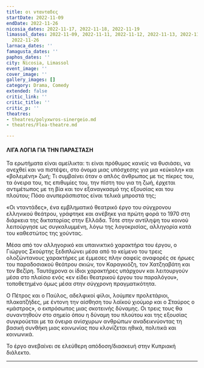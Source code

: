 ```yaml
---
title: οι ντανταδες
startDate: 2022-11-09
endDate: 2022-11-26
nicosia_dates: 2022-11-17, 2022-11-18, 2022-11-19
limassol_dates: 2022-11-09, 2022-11-11, 2022-11-12, 2022-11-13, 2022-11-24, 2022-11-25,
  2022-11-26
larnaca_dates: ''
famagusta_dates: ''
paphos_dates: ''
city: Nicosia, Limassol
event_image: ''
cover_image: ''
gallery_images: []
category: Drama, Comedy
extended: false
critic_link: ''
critic_title: ''
critic_p: ''
theatres:
- theatres/polyxwros-sinergeio.md
- theatres/Flea-theatre.md

---
```

#### ΛΙΓΑ ΛΟΓΙΑ ΓΙΑ ΤΗΝ ΠΑΡΑΣΤΑΣΗ

Τα ερωτήματα είναι αμείλικτα: τι είναι πρόθυμος κανείς να θυσιάσει, να ανεχθεί και να πιστέψει, στο όνομα μιας υπόσχεσης για μια «εύκολη» και «βολεμένη» ζωή; Τι συμβαίνει όταν ο απλός άνθρωπος με τις πίκρες του, τα όνειρα του, τις επιθυμίες του, την πίστη του για τη ζωή, έρχεται αντιμέτωπος με τη βία και τον εξαναγκασμό της εξουσίας και του πλούτου; Πόσο ανυπεράσπιστος είναι τελικά μπροστά της;

«Οι νταντάδες», ένα εμβληματικό θεατρικό έργο του σύγχρονου ελληνικού θεάτρου, γράφτηκε και ανέβηκε για πρώτη φορά το 1970 στη διάρκεια της δικτατορίας στην Ελλάδα. Τότε στην αντίληψη του κοινού λειτούργησε ως συγκαλυμμένη, λόγω της λογοκρισίας, αλληγορία κατά του καθεστώτος της χούντας.

Μέσα από τον αλληγορικό και υπαινικτικό χαρακτήρα του έργου, ο Γιώργος Σκούρτης ξεδιπλώνει μέσα από το κείμενο του τρεις ολοζώντανους χαρακτήρες με έμμεσες πλην σαφείς αναφορές σε ήρωες του παραδοσιακού θεάτρου σκιών, τον Καραγκιόζη, τον Χατζηαβάτη και τον Βεζίρη. Ταυτόχρονα οι ίδιοι χαρακτήρες υπάρχουν και λειτουργούν μέσα στο πλαίσιο ενός «εν είδει θεατρικού έργου του παραλόγου», τοποθετημένο όμως μέσα στην σύγχρονη πραγματικότητα.

Ο Πέτρος και ο Παύλος, αδελφικοί φίλοι, λούμπεν προλετάριοι, πλακατζήδες, με έντονη την αίσθηση του λαϊκού χιούμορ και ο Σταύρος ο «μάστρος», ο εκπρόσωπος μιας σκοτεινής δύναμης. Οι τρεις τους θα συναντηθούν στο σημείο όπου η δύναμη του πλούτου και της εξουσίας συγκρούεται με τα όνειρα ανίσχυρων ανθρώπων αναδεικνύοντας τη βασική συνθήκη μιας κοινωνίας που κλονίζεται ηθικά, πολιτικά και κοινωνικά.

Το έργο ανεβαίνει σε ελεύθερη απόδοση/διασκευή στην Κυπριακή διάλεκτο.

***